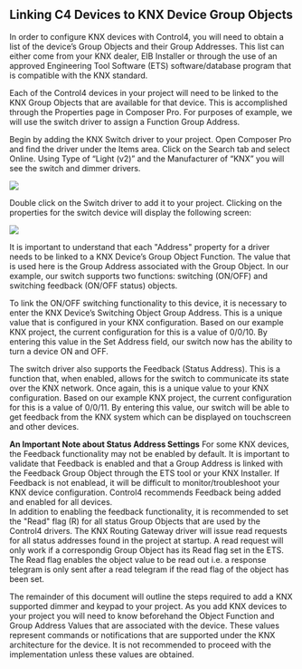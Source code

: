 ## Linking C4 Devices to KNX Device Group Objects

In order to configure KNX devices with Control4, you will need to obtain a list of the device’s Group Objects and their Group Addresses. This list can either come from your KNX dealer, EIB Installer or through the use of an approved Engineering Tool Software (ETS) software/database program that is compatible with the KNX standard.

Each of the Control4 devices in your project will need to be linked to the KNX Group Objects that are available for that device. This is accomplished through the Properties page in Composer Pro. For purposes of example, we will use the switch driver to assign a Function Group Address.

Begin by adding the KNX Switch driver to your project. Open Composer Pro and find the driver under the Items area. Click on the Search tab and select Online. Using Type of “Light (v2)” and the Manufacturer of “KNX” you will see the switch and dimmer drivers.

<img src="images/1_5-01.png"/>

Double click on the Switch driver to add it to your project. Clicking on the properties for the switch device will display the following screen:

<img src="images/1_5-02.png"/>

It is important to understand that each "Address" property for a driver needs to be linked to a KNX Device’s Group Object Function. The value that is used here is the Group Address associated with the Group Object. In our example, our switch supports two functions: switching (ON/OFF) and switching feedback (ON/OFF status) objects.

To link the ON/OFF switching functionality to this device, it is necessary to enter the KNX Device’s Switching Object Group Address. This is a unique value that is configured in your KNX configuration. Based on our example KNX project, the current configuration for this is a value of 0/0/10. By entering this value in the Set Address field, our switch now has the ability to turn a device ON and OFF.

The switch driver also supports the Feedback (Status Address). This is a function that, when enabled, allows for the switch to communicate its state over the KNX network. Once again, this is a unique value to your KNX configuration. Based on our example KNX project, the current configuration for this is a value of 0/0/11. By entering this value, our switch will be able to get feedback from the KNX system which can be displayed on touchscreen and other devices.

**An Important Note about Status Address Settings**
For some KNX devices, the Feedback functionality may not be enabled by default. It is important to validate that Feedback is enabled and that a Group Address is linked with the Feedback Group Object through the ETS tool or your KNX Installer. If Feedback is not enablead, it will be difficult to monitor/troubleshoot your KNX device configuration. Control4 recommends Feedback being added and enabled for all devices.<br>
In addition to enabling the feedback functionality, it is recommended to set the "Read" flag (R) for all status Group Objects that are used by the Control4 drivers. The KNX Routing Gateway driver will issue read requests for all status addresses found in the project at startup. A read request will only work if a correspondig Group Object has its Read flag set in the ETS. The Read flag enables the object value to be read out i.e. a response telegram is only sent after a read telegram if the read flag of the object has been set.

The remainder of this document will outline the steps required to add a KNX supported dimmer and keypad to your project. As you add KNX devices to your project you will need to know beforehand the Object Function and Group Address Values that are associated with the device. These values represent commands or notifications that are supported under the KNX architecture for the device. It is not recommended to proceed with the implementation unless these values are obtained.
